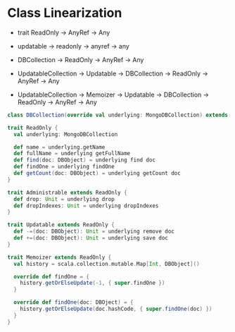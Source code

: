 # Class Linearization

- trait           ReadOnly -> AnyRef -> Any
- updatable    -> readonly -> anyref -> any
- DBCollection -> ReadOnly -> AnyRef -> Any

- UpdatableCollection -> Updatable -> DBCollection -> ReadOnly -> AnyRef -> Any

- UpdatableCollection -> Memoizer -> Updatable -> DBCollection -> ReadOnly -> AnyRef -> Any


```scala
class DBCollection(override val underlying: MongoDBCollection) extends ReadOnly

trait ReadOnly {
  val underlying: MongoDBCollection

  def name = underlying.getName
  def fullName = underlying getFullName
  def find(doc: DBObject) = underlying find doc
  def findOne = underlying findOne
  def getCount(doc: DBObject) = underlying getCount doc
}

trait Administrable extends ReadOnly {
  def drop: Unit = underlying drop
  def dropIndexes: Unit = underlying dropIndexes
}

trait Updatable extends ReadOnly {
  def -=(doc: DBObject): Unit = underlying remove doc
  def +=(doc: DBObject): Unit = underlying save doc
}

trait Memoizer extends ReadOnly {
  val history = scala.collection.mutable.Map[Int, DBObject]()

  override def findOne = {
    history.getOrElseUpdate(-1, { super.findOne })
  }

  override def findOne(doc: DBOject) = {
    history.getOrElseUpdate(doc.hashCode, { super.findOne(doc) })
  }
}

```
